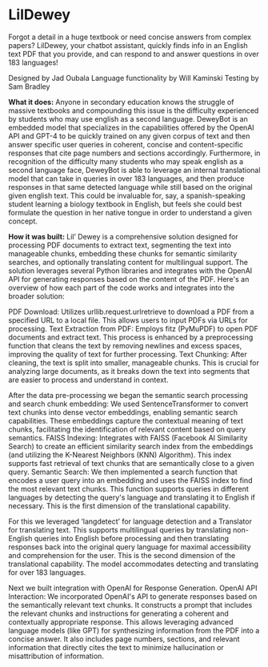 # LilDewey
Forgot a detail in a huge textbook or need concise answers from complex papers? LilDewey, your chatbot assistant, quickly finds info in an English text PDF that you provide, and can respond to and answer questions in over 183 languages!

Designed by Jad Oubala
Language functionality by Will Kaminski
Testing by Sam Bradley

**What it does:**
Anyone in secondary education knows the struggle of massive textbooks and compounding this issue is the difficulty experienced by students who may use english as a second language. DeweyBot is an embedded model that specializes in the capabilities offered by the OpenAI API and GPT-4 to be quickly trained on any given corpus of text and then answer specific user queries in coherent, concise and content-specific responses that cite page numbers and sections accordingly. Furthermore, in recognition of the difficulty many students who may speak english as a second language face, DeweyBot is able to leverage an internal translational model that can take in queries in over 183 languages, and then produce responses in that same detected language while still based on the original given english text. This could be invaluable for, say, a spanish-speaking student learning a biology textbook in English, but feels she could best formulate the question in her native tongue in order to understand a given concept.

**How it was built:**
Lil’ Dewey is a comprehensive solution designed for processing PDF documents to extract text, segmenting the text into manageable chunks, embedding these chunks for semantic similarity searches, and optionally translating content for multilingual support. The solution leverages several Python libraries and integrates with the OpenAI API for generating responses based on the content of the PDF. Here's an overview of how each part of the code works and integrates into the broader solution:

PDF Download: Utilizes urllib.request.urlretrieve to download a PDF from a specified URL to a local file. This allows users to input PDFs via URLs for processing. Text Extraction from PDF: Employs fitz (PyMuPDF) to open PDF documents and extract text. This process is enhanced by a preprocessing function that cleans the text by removing newlines and excess spaces, improving the quality of text for further processing. Text Chunking: After cleaning, the text is split into smaller, manageable chunks. This is crucial for analyzing large documents, as it breaks down the text into segments that are easier to process and understand in context.

After the data pre-processing we began the semantic search processing and search chunk embedding: We used SentenceTransformer to convert text chunks into dense vector embeddings, enabling semantic search capabilities. These embeddings capture the contextual meaning of text chunks, facilitating the identification of relevant content based on query semantics. FAISS Indexing: Integrates with FAISS (Facebook AI Similarity Search) to create an efficient similarity search index from the embeddings (and utilizing the K-Nearest Neighbors (KNN) Algorithm). This index supports fast retrieval of text chunks that are semantically close to a given query. Semantic Search: We then implemented a search function that encodes a user query into an embedding and uses the FAISS index to find the most relevant text chunks. This function supports queries in different languages by detecting the query's language and translating it to English if necessary. This is the first dimension of the translational capability.

For this we leveraged ‘langdetect’ for language detection and a Translator for translating text. This supports multilingual queries by translating non-English queries into English before processing and then translating responses back into the original query language for maximal accessibility and comprehension for the user. This is the second dimension of the translational capability. The model accommodates detecting and translating for over 183 languages.

Next we built integration with OpenAI for Response Generation. OpenAI API Interaction: We incorporated OpenAI's API to generate responses based on the semantically relevant text chunks. It constructs a prompt that includes the relevant chunks and instructions for generating a coherent and contextually appropriate response. This allows leveraging advanced language models (like GPT) for synthesizing information from the PDF into a concise answer. It also includes page numbers, sections, and relevant information that directly cites the text to minimize hallucination or misattribution of information.

